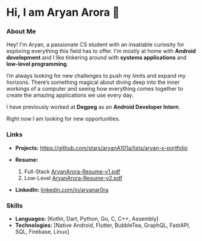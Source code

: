 # Hi, I am Aryan Arora 👋

### About Me
Hey! I'm Aryan, a passionate CS student with an insatiable curiosity for exploring everything this field
has to offer. I'm mostly at home with **Android development** and I like tinkering around with **systems applications** and **low-level programming**.

I’m always looking for new challenges to push my limits and expand my horizons. There’s something magical about diving deep into the inner workings of a computer and seeing how everything comes together to create the amazing applications we use every day.

I have previously worked at **Degpeg** as an **Android Developer Intern**.

Right now I am looking for new opportunities.

### Links

- **Projects:** https://github.com/stars/aryanA101a/lists/aryan-s-portfolio
- **Resume:**
  1. Full-Stack [AryanArora-Resume-v1.pdf](https://github.com/aryanA101a/aryanA101a/files/14354131/AryanArora-Resume-v1.pdf)
  2. Low-Level [AryanArora-Resume-v2.pdf](https://github.com/aryanA101a/aryanA101a/files/14354017/resume_v2.pdf)

- **LinkedIn:** [linkedin.com/in/aryanar0ra](https://www.linkedin.com/in/aryanar0ra/)

### Skills

- **Languages:** \[Kotlin, Dart, Python, Go, C, C++, Assembly]  
- **Technologies:** \[Native Android, Flutter, BubbleTea, GraphQL, FastAPI, SQL, Firebase, Linux]

